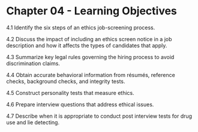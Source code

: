 # Chapter 04 - Learning Objectives

4.1 Identify the six steps of an ethics job-screening process.

4.2 Discuss the impact of including an ethics screen notice in a job description and how it affects the types of candidates that apply.

4.3 Summarize key legal rules governing the hiring process to avoid discrimination claims.

4.4 Obtain accurate behavioral information from résumés, reference checks, background checks, and integrity tests.

4.5 Construct personality tests that measure ethics.

4.6 Prepare interview questions that address ethical issues.

4.7 Describe when it is appropriate to conduct post interview tests for drug use and lie detecting.

